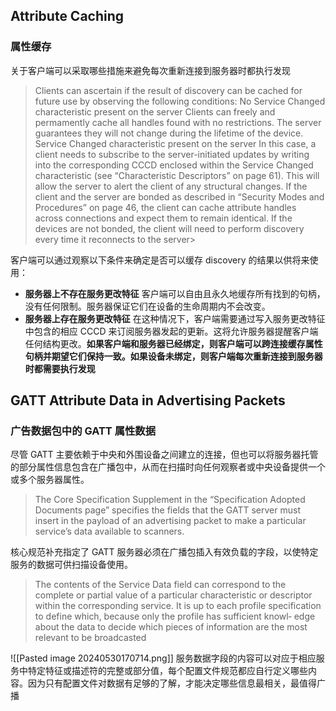 ## Attribute Caching
### 属性缓存
关于客户端可以采取哪些措施来避免每次重新连接到服务器时都执行发现
> Clients can ascertain if the result of discovery can be cached for future use by observing the following conditions: 
> No Service Changed characteristic present on the server 
> 	Clients can freely and permamently cache all handles found with no restrictions. The server guarantees they will not change during the lifetime of the device. 
> Service Changed characteristic present on the server
> 	 In this case, a client needs to subscribe to the server-initiated updates by writing into the corresponding CCCD enclosed within the Service Changed characteristic (see “Characteristic Descriptors” on page 61). This will allow the server to alert the client of any structural changes. If the client and the server are bonded as described in “Security Modes and Procedures” on page 46, the client can cache attribute handles across connections and expect them to remain identical. If the devices are not bonded, the client will need to perform discovery every time it reconnects to the server> 

客户端可以通过观察以下条件来确定是否可以缓存 discovery 的结果以供将来使用：
- **服务器上不存在服务更改特征**
	客户端可以自由且永久地缓存所有找到的句柄，没有任何限制。服务器保证它们在设备的生命周期内不会改变。
- **服务器上存在服务更改特征**
	在这种情况下，客户端需要通过写入服务更改特征中包含的相应 CCCD 来订阅服务器发起的更新。这将允许服务器提醒客户端任何结构更改。**如果客户端和服务器已经绑定，则客户端可以跨连接缓存属性句柄并期望它们保持一致。如果设备未绑定，则客户端每次重新连接到服务器时都需要执行发现**
## GATT Attribute Data in Advertising Packets
### 广告数据包中的 GATT 属性数据
尽管 GATT 主要依赖于中央和外围设备之间建立的连接，但也可以将服务器托管的部分属性信息包含在广播包中，从而在扫描时向任何观察者或中央设备提供一个或多个服务器属性。
> The Core Specification Supplement in the “Specification Adopted Documents page” specifies the fields that the GATT server must insert in the payload of an advertising packet to make a particular service’s data available to scanners.

核心规范补充指定了 GATT 服务器必须在广播包插入有效负载的字段，以使特定服务的数据可供扫描设备使用。
> The contents of the Service Data field can correspond to the complete or partial value of a particular characteristic or descriptor within the corresponding service. It is up to each profile specification to define which, because only the profile has sufficient knowl‐ edge about the data to decide which pieces of information are the most relevant to be broadcasted

![[Pasted image 20240530170714.png]]
服务数据字段的内容可以对应于相应服务中特定特征或描述符的完整或部分值，每个配置文件规范都应自行定义哪些内容。因为只有配置文件对数据有足够的了解，才能决定哪些信息最相关，最值得广播

